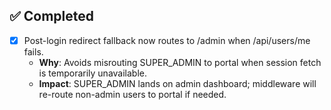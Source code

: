 ## ✅ Completed
- [x] Post-login redirect fallback now routes to /admin when /api/users/me fails.
  - **Why**: Avoids misrouting SUPER_ADMIN to portal when session fetch is temporarily unavailable.
  - **Impact**: SUPER_ADMIN lands on admin dashboard; middleware will re-route non-admin users to portal if needed.
